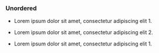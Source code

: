 ### Unordered

*   Lorem ipsum dolor sit amet, consectetur adipiscing elit 1.

*   Lorem ipsum dolor sit amet, consectetur adipiscing elit 2.

*   Lorem ipsum dolor sit amet, consectetur adipiscing elit 1.
